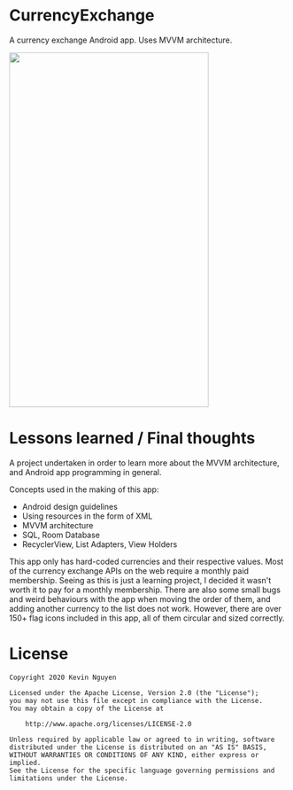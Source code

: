 # CurrencyExchange

A currency exchange Android app. Uses MVVM architecture.

<img src="https://github.com/kmnthecoder/CurrencyExchange/blob/master/demo/currency_demo.gif" width="360" height="640">

# Lessons learned / Final thoughts

A project undertaken in order to learn more about the MVVM architecture, and Android app programming in general.

Concepts used in the making of this app:
- Android design guidelines
- Using resources in the form of XML
- MVVM architecture
- SQL, Room Database
- RecyclerView, List Adapters, View Holders

This app only has hard-coded currencies and their respective values. Most of the currency exchange APIs on the web require a monthly paid membership. Seeing as this is just a learning project, I decided it wasn't worth it to pay for a monthly membership. There are also some small bugs and weird behaviours with the app when moving the order of them, and adding another currency to the list does not work. However, there are over 150+ flag icons included in this app, all of them circular and sized correctly.

# License

    Copyright 2020 Kevin Nguyen

    Licensed under the Apache License, Version 2.0 (the "License");
    you may not use this file except in compliance with the License.
    You may obtain a copy of the License at

        http://www.apache.org/licenses/LICENSE-2.0

    Unless required by applicable law or agreed to in writing, software
    distributed under the License is distributed on an "AS IS" BASIS,
    WITHOUT WARRANTIES OR CONDITIONS OF ANY KIND, either express or implied.
    See the License for the specific language governing permissions and
    limitations under the License.

